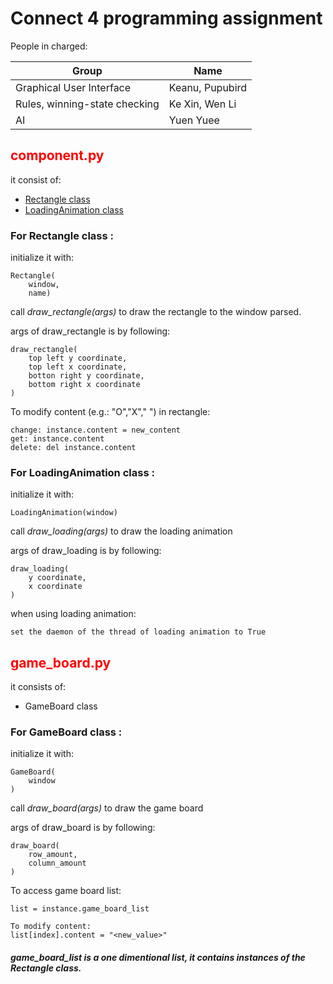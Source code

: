 # Connect 4 programming assignment
People in charged:

Group | Name
------ | -----
Graphical User Interface | Keanu, Pupubird
Rules, winning-state checking | Ke Xin, Wen Li
AI | Yuen Yuee

## <span style="color:red;">component.py</span>
it consist of:
* [Rectangle class](#For-Rectangle-class)
* [LoadingAnimation class](#For-LoadingAnimation-class)

### For Rectangle class : <a name="For-Rectangle-class"></a>

initialize it with:

    Rectangle(
        window,
        name)
call *draw_rectangle(args)* to draw the rectangle to the window parsed.

args of draw_rectangle is by following:

    draw_rectangle(
        top left y coordinate,
        top left x coordinate,
        botton right y coordinate,
        bottom right x coordinate
    )

To modify content (e.g.: "O","X"," ") in rectangle:

    change: instance.content = new_content
    get: instance.content
    delete: del instance.content

### For LoadingAnimation class : <a name="For-LoadingAnimation-class"></a>

initialize it with:

    LoadingAnimation(window)
call *draw_loading(args)* to draw the loading animation

args of draw_loading is by following:

    draw_loading(
        y coordinate,
        x coordinate
    )

when using loading animation:

    set the daemon of the thread of loading animation to True

## <span style="color:red;">game_board.py</span>
it consists of:
* GameBoard class

### For GameBoard class :

initialize it with:

    GameBoard(
        window
    )

call *draw_board(args)* to draw the game board

args of draw_board is by following:

    draw_board(
        row_amount,
        column_amount
    )

To access game board list:

    list = instance.game_board_list

    To modify content:
    list[index].content = "<new_value>"
##### game_board_list is a one dimentional list, it contains instances of the Rectangle class.




